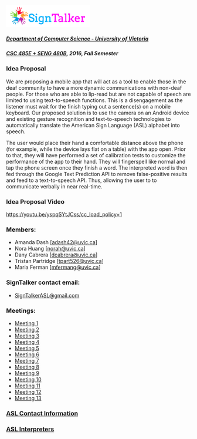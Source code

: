 ![Alt text](images/signtalkerlogo.png)

##### [Department of Computer Science - University of Victoria](http://www.csc.uvic.ca/)
##### [CSC 485E + SENG 480B](https://heat.csc.uvic.ca/coview/outline/2016/Fall/CSC/485E), 2016, Fall Semester

### Idea Proposal

We are proposing a mobile app that will act as a tool to enable those in the deaf community to have a more dynamic communications with non-deaf people.  For those who are able to lip-read but are not capable of speech are limited to using text-to-speech functions.  This is a disengagement as the listener must wait for the finish typing out a sentence(s) on a mobile keyboard.  Our proposed solution is to use the camera on an Android device and existing gesture recognition and text-to-speech technologies to automatically translate the American Sign Language (ASL) alphabet into speech.

The user would place their hand a comfortable distance above the phone (for example, while the device lays flat on a table) with the app open.  Prior to that, they will have performed a set of calibration tests to customize the performance of the app to their hand.  They will fingerspell like normal and tap the phone screen once they finish a word.  The interpreted word is then fed through the Google Text Prediction API to remove false-positive results and feed to a text-to-speech API.  Thus, allowing the user to to communicate verbally in near real-time.

### Idea Proposal Video

https://youtu.be/yspqSYtJCss/cc_load_policy=1

### Members:

- Amanda Dash [adash42@uvic.ca]
- Nora Huang [norah@uvic.ca]
- Dany Cabrera [dcabrera@uvic.ca]
- Tristan Partridge [tpart526@uvic.ca]
- Maria Ferman [mfermang@uvic.ca]

### SignTalker contact email:

- SignTalkerASL@gmail.com

### Meetings:

-  [Meeting 1](https://github.com/TaniaFerman/SignTalker/blob/master/meetings/Meeting1.md)
-  [Meeting 2](https://github.com/TaniaFerman/SignTalker/blob/master/meetings/Meeting2.md)
-  [Meeting 3](https://github.com/TaniaFerman/SignTalker/blob/master/meetings/Meeting3.md)
-  [Meeting 4](https://github.com/TaniaFerman/SignTalker/blob/master/meetings/Meeting4.md)
-  [Meeting 5](https://github.com/TaniaFerman/SignTalker/blob/master/meetings/Meeting5.md)
-  [Meeting 6](https://github.com/TaniaFerman/SignTalker/blob/master/meetings/Meeting6.md)
-  [Meeting 7](https://github.com/TaniaFerman/SignTalker/blob/master/meetings/Meeting7.md)
-  [Meeting 8](https://github.com/TaniaFerman/SignTalker/blob/master/meetings/Meeting8.md)
-  [Meeting 9](https://github.com/TaniaFerman/SignTalker/blob/master/meetings/Meeting9.md)
-  [Meeting 10](https://github.com/TaniaFerman/SignTalker/blob/master/meetings/Meeting10.md)
-  [Meeting 11](https://github.com/TaniaFerman/SignTalker/blob/master/meetings/Meeting11.md)
-  [Meeting 12](https://github.com/TaniaFerman/SignTalker/blob/master/meetings/Meeting12.md)
-  [Meeting 13](https://github.com/TaniaFerman/SignTalker/blob/master/meetings/Meeting13.md)


### [ASL Contact Information](https://github.com/TaniaFerman/SignTalker/blob/master/docs/findingASLusers.md)

### [ASL Interpreters](https://github.com/TaniaFerman/SignTalker/blob/master/docs/ASLInterpreters.md)


